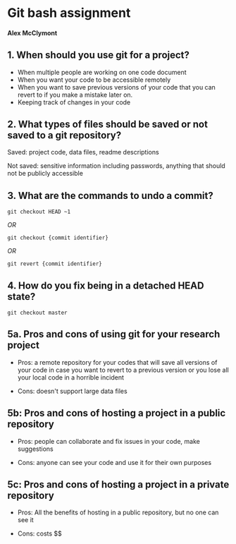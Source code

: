 # Git bash assignment

#### Alex McClymont

## 1. When should you use git for a project?

* When multiple people are working on one code document 
* When you want your code to be accessible remotely
* When you want to save previous versions of your code that you can revert to if you 
make a mistake later on.
* Keeping track of changes in your code

## 2. What types of files should be saved or not saved to a git repository?

Saved: project code, data files, readme descriptions

Not saved: sensitive information including passwords, anything that should not be 
publicly accessible

## 3. What are the commands to undo a commit?

`git checkout HEAD ~1`

*OR*

`git checkout {commit identifier}`

*OR*

`git revert {commit identifier}`

## 4. How do you fix being in a detached HEAD state?

`git checkout master`

## 5a. Pros and cons of using git for your research project

  * Pros: a remote repository for your codes that will save all versions of your code 
in 
case you want to revert to a previous version or you lose all your local code in a 
horrible incident 

  * Cons: doesn't support large data files 

## 5b: Pros and cons of hosting a project in a public repository

  * Pros: people can collaborate and fix issues in your code, make suggestions

  * Cons: anyone can see your code and use it for their own purposes

## 5c: Pros and cons of hosting a project in a private repository

  * Pros: All the benefits of hosting in a public repository, but no one can see it

  * Cons: costs $$
